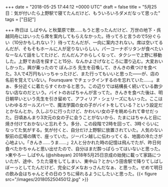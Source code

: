 
+++
date = "2018-05-25 17:44:12 +0000 UTC"
draft = false
title = "5月25日：気が付いたら上野駅で寝てたんだけど、もういろいろダメだなって思った"
tags = ["日記"]

+++
昨日は しばやん と秋葉原で飲……もうと思ったんだけど、万世の地下・呉越同舟にはいったら席を案内してもらえなかった。待ってろと言うので5分ぐらい（10分かもしれない？）待ってたんだが、一向に案内されない。席は空いてるんだが、そもそもホールに人が足りないらしい。パーコーナポリタンが食べたいなーなんて話をしてたけど、だんだんアホらしくなって、タクシーで上野に移動した。上野でお店を探すこと15分、なんかよさげなところに潜り込む。大変おいしかった。興が乗ったので ぼんぷろ 先生を召喚して、きんきの煮つけを食べた。3人で4万円もいっちゃったけど、また行ってもいいと思った――が、店の名前を覚えていない。Foursquare でチェックインするのを忘れていた……。まぁ、多分近くに着たらすぐわかると思う。この辺りでは結構長く続いている数少ない店なのだという。バイトのおばちゃんが言ってた。きんきを食べた後は、明日朝早いという先生を引き留めて、アフィリア・シェリーズにもいった。ここはいわゆるガールズバーで、魔法学園の女の子がバイトをしている？という設定だとかなんとか。久しぶりに行ったけど、かわいい女の子を眺められて幸せだった。日頃あんまり3次元の女の子に会うことがないから、たまにはちゃんと目に焼き付けておかないと忘れそう。多分、この段階で2時を回って、3時ぐらいになってた気がする。気が付くと、自分だけ上野駅に放置されていた。人気のない駅前の広場の隅で、座っていた。ジーパン越しに伝わってくる、地面の冷たさが心地よい。「きんき……うま……」2人と分かれた時の記憶は飛んでたが、昨日何食べたかちゃんと思い出せたので、自分はまだ酔っぱらってはいないと思った。>東やろ— しばやん (@shibayan) 2018年5月25日<script async="" src="https://platform.twitter.com/widgets.js" charset="utf-8"></script>京成の始発に載って家路についたが、途中、うたた寝をしてしまい、東中山？とかいう田舎駅で降りてしばしぼーっとしてたんだけど、完全にダメなおっさんだなぁ、と思った。せめて明日の飲み会はちゃんとその日のうちに帰れるようにしたいと思った。{{< figure src="/images/20180525045012.jpg"  >}}


